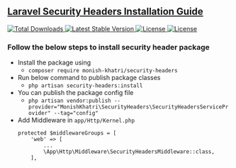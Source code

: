 ## [Laravel Security Headers Installation Guide](https://packagist.org/packages/monish-khatri/security-headers)
<p>
    <a href="https://packagist.org/packages/monish-khatri/security-headers">
        <img src="https://img.shields.io/packagist/dt/monish-khatri/security-headers" alt="Total Downloads">
    </a>
    <a href="https://packagist.org/packages/monish-khatri/security-headers">
        <img src="https://img.shields.io/packagist/v/monish-khatri/security-headers" alt="Latest Stable Version">
    </a>
    <a href="https://packagist.org/packages/monish-khatri/security-headers">
        <img src="https://img.shields.io/packagist/l/monish-khatri/security-headers" alt="License">
    </a>
    <a href="https://packagist.org/packages/monish-khatri/security-headers">
        <img src="https://img.shields.io/packagist/stars/monish-khatri/security-headers" alt="License">
    </a>
</p>

### Follow the below steps to install security header package
- Install the package using
  - `composer require monish-khatri/security-headers`
- Run below command to publish package classes
  - `php artisan security-headers:install`
- You can publish the package config file
  - `php artisan vendor:publish --provider="MonishKhatri\SecurityHeaders\SecurityHeadersServiceProvider" --tag="config"`
- Add Middleware in `app/Http/Kernel.php`
    ```
    protected $middlewareGroups = [
        'web' => [
            ...
            \App\Http\Middleware\SecurityHeadersMiddleware::class,
        ],
    ```
